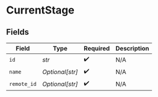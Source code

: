 # CurrentStage


## Fields

| Field              | Type               | Required           | Description        |
| ------------------ | ------------------ | ------------------ | ------------------ |
| `id`               | *str*              | :heavy_check_mark: | N/A                |
| `name`             | *Optional[str]*    | :heavy_check_mark: | N/A                |
| `remote_id`        | *Optional[str]*    | :heavy_check_mark: | N/A                |